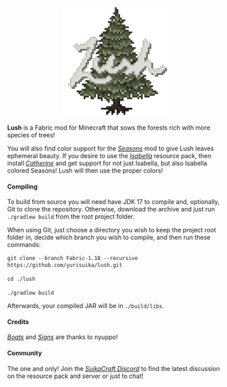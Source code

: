 <p align="center"><img src="https://github.com/yurisuika/Lush/blob/Fabric-1.18/src/main/resources/assets/lush/icon.png?raw=true" width="256" height="256"></p>

**Lush** is a Fabric mod for Minecraft that sows the forests rich with more species of trees!

You will also find color support for the *[Seasons](https://github.com/yurisuika/Seasons)* mod to give Lush leaves ephemeral beauty. If you desire to use the *[Isabella](https://github.com/yurisuika/Isabella)* resource pack, then install *[Catherine](https://github.com/yurisuika/Catherine)* and get support for not just Isabella, but also Isabella colored Seasons! Lush will then use the proper colors!

#### Compiling

To build from source you will need have JDK 17 to compile and, optionally, Git to clone the repository. Otherwise, download the archive and just run `./gradlew build` from the root project folder.

When using Git, just choose a directory you wish to keep the project root folder in, decide which branch you wish to compile, and then run these commands:

```shell script
git clone --branch Fabric-1.18 --recursive https://github.com/yurisuika/lush.git

cd ./lush

./gradlew build
```

Afterwards, your compiled JAR will be in `./build/libs`.

#### Credits

*[Boats](https://github.com/nyuppo/fabric-boat-example)* and *[Signs](https://github.com/nyuppo/fabric-sign-example)* are thanks to nyuppo!

#### Community

The one and only! Join the *[SuikaCraft Discord](https://discord.gg/0zdNEkQle7Qg9C1H)* to find the latest discussion on the resource pack and server or just to chat!
